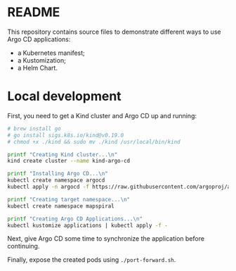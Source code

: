 # README

This repository contains source files to demonstrate different ways to use Argo CD applications:

- a Kubernetes manifest;
- a Kustomization;
- a Helm Chart.

# Local development

First, you need to get a Kind cluster and Argo CD up and running:

```bash
# brew install go
# go install sigs.k8s.io/kind@v0.19.0
# chmod +x ./kind && sudo mv ./kind /usr/local/bin/kind

printf "Creating Kind cluster...\n"
kind create cluster --name kind-argo-cd

printf "Installing Argo CD...\n"
kubectl create namespace argocd
kubectl apply -n argocd -f https://raw.githubusercontent.com/argoproj/argo-cd/stable/manifests/install.yaml

printf "Creating target namespace...\n"
kubectl create namespace mapspiral

printf "Creating Argo CD Applications...\n"
kubectl kustomize applications | kubectl apply -f -
```

Next, give Argo CD some time to synchronize the application before continuing.

Finally, expose the created pods using `./port-forward.sh`.
